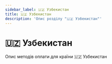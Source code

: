 ```yaml
---
sidebar_label: 🇺🇿 Узбекистан
title: 🇺🇿 Узбекистан
description: 'Опис розділу "🇺🇿 Узбекистан"'
---
```


# 🇺🇿 Узбекистан

Опис методів оплати для країни 🇺🇿 Узбекистан
